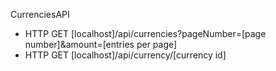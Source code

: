 CurrenciesAPI
- HTTP GET [localhost]/api/currencies?pageNumber=[page number]&amount=[entries per page]
- HTTP GET [localhost]/api/currency/[currency id]
